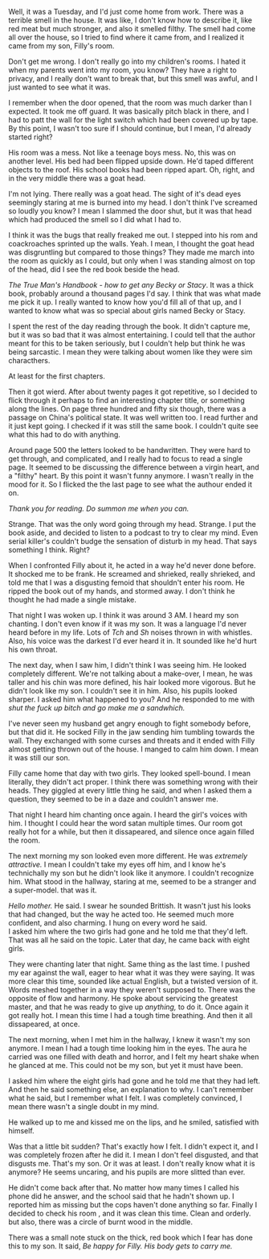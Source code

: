 Well, it was a Tuesday, and I'd just come home from work. There was a terrible smell in the house. It was like, I don't know how to describe it, like red meat but much stronger, and also it smelled filthy. The smell had come all over the house, so I tried to find where it came from, and I realized it came from my son, Filly's room.

Don't get me wrong. I don't really go into my children's rooms. I hated it when my parents went into my room, you know? They have a right to privacy, and I really don't want to break that, but this smell was awful, and I just wanted to see what it was.

I remember when the door opened, that the room was much darker than I expected. It took me off guard. It was basically pitch black in there, and I had to patt the wall for the light switch which had been covered up by tape. By this point, I wasn't too sure if I should continue, but I mean, I'd already started right?

His room was a mess. Not like a teenage boys mess. No, this was on another level. His bed had been flipped upside down. He'd taped different objects to the roof. His school books had been ripped apart. Oh, right, and in the very middle there was a goat head.

I'm not lying. There really was a goat head. The sight of it's dead eyes seemingly staring at me is burned into my head. I don't think I've screamed so loudly you know? I mean I slammed the door shut, but it was that head which had produced the smell so I did what I had to.

I think it was the bugs that really freaked me out. I stepped into his rom and coackroaches sprinted up the walls. Yeah. I mean, I thought the goat head was disgruntling but compared to those things? They made me march into the room as quickly as I could, but only when I was standing almost on top of the head, did I see the red book beside the head.

*The True Man's Handbook - how to get any Becky or Stacy*. It was a thick book, probably around a thousand pages I'd say. I think that was what made me pick it up. I really wanted to know how you'd fill all of that up, and I wanted to know what was so special about girls named Becky or Stacy.

I spent the rest of the day reading through the book. It didn't capture me, but it was so bad that it was almost entertaining. I could tell that the author meant for this to be taken seriously, but I couldn't help but think he was being sarcastic. I mean they were talking about women like they were sim characthers.

At least for the first chapters.

Then it got wierd. After about twenty pages it got repetitive, so I decided to flick through it perhaps to find an interesting chapter title, or something along the lines. On page three hundred and fifty six though, there was a passage on China's political state. It was well written too. I read further and it just kept going. I checked if it was still the same book. I couldn't quite see what this had to do with anything.

Around page 500 the letters looked to be handwritten. They were hard to get through, and complicated, and I really had to focus to read a single page. It seemed to be discussing the difference between a virgin heart, and a "filthy" heart. By this point it wasn't funny anymore. I wasn't really in the mood for it. So I flicked the the last page to see what the authour ended it on.

*Thank you for reading. Do summon me when you can.* 

Strange. That was the only word going through my head. Strange. I put the book aside, and decided to listen to a podcast to try to clear my mind. Even serial killer's couldn't budge the sensation of disturb in my head. That says something I think. Right?

When I confronted Filly about it, he acted in a way he'd never done before. It shocked me to be frank. He screamed and shrieked, really shrieked, and told me that I was a disgusting femoid that shouldn't enter his room. He ripped the book out of my hands, and stormed away. I don't think he thought he had made a single mistake.

That night I was woken up. I think it was around 3 AM. I heard my son chanting. I don't even know if it was my son. It was a language I'd never heard before in my life. Lots of *Tch* and *Sh* noises thrown in with whistles. Also, his voice was the darkest I'd ever heard it in. It sounded like he'd hurt his own throat.

The next day, when I saw him, I didn't think I was seeing him. He looked completely different. We're not talking about a make-over, I mean, he was taller and his chin was more defined, his hair looked more vigorous. But he didn't look like my son. I couldn't see it in him. Also, his pupils looked sharper. I asked him what happened to you? And he responded to me with *shut the fuck up bitch and go make me a sandwhich.*

I've never seen my husband get angry enough to fight somebody before, but that did it. He socked Filly in the jaw sending him tumbling towards the wall. They exchanged with some curses and threats and it ended with Filly almost getting thrown out of the house. I manged to calm him down. I mean it was still our son.

Filly came home that day with two girls. They looked spell-bound. I mean literally, they didn't act proper. I think there was something wrong with their heads. They giggled at every little thing he said, and when I asked them a question, they seemed to be in a daze and couldn't answer me.

That night I heard him chanting once again. I heard the girl's voices with him. I thought I could hear the word satan multiple times. Our room got really hot for a while, but then it dissapeared, and silence once again filled the room.

The next morning my son looked even more different. He was *extremely attractive.* I mean I couldn't take my eyes off him, and I know he's technichally my son but he didn't look like it anymore. I couldn't recognize him. What stood in the hallway, staring at me, seemed to be a stranger and a super-model. that was it. 

*Hello mother.* He said. I swear he sounded Brittish. It wasn't just his looks that had changed, but the way he acted too. He seemed much more confident, and also charming. I hung on every word he said.   
I asked him where the two girls had gone and he told me that they'd left. That was all he said on the topic. Later that day, he came back with eight girls.

They were chanting later that night. Same thing as the last time. I pushed my ear against the wall, eager to hear what it was they were saying. It was more clear this time, sounded like actual English, but a twisted version of it. Words meshed together in a way they weren't supposed to. There was the opposite of flow and harmony. He spoke about servicing the greatest master, and that he was ready to give up *anything,* to do it. Once again it got really hot. I mean this time I had a tough time breathing. And then it all dissapeared, at once.

The next morning, when I met him in the hallway, I knew it wasn't my son anymore. I mean I had a tough time looking him in the eyes. The aura he carried was one filled with death and horror, and I felt my heart shake when he glanced at me. This could not be my son, but yet it must have been.

I asked him where the eight girls had gone and he told me that they had left. And then he said something else, an explanation to why. I can't remember what he said, but I remember what I felt. I was completely convinced, I mean there wasn't a single doubt in my mind.

He walked up to me and kissed me on the lips, and he smiled, satisfied with himself.

Was that a little bit sudden? That's exactly how I felt. I didn't expect it, and I was completely frozen after he did it. I mean I don't feel disgusted, and that disgusts me. That's my son. Or it was at least. I don't really know what it is anymore? He seems uncaring, and his pupils are more slitted than ever.

He didn't come back after that. No matter how many times I called his phone did he answer, and the school said that he hadn't shown up. I reported him as missing but the cops haven't done anything so far. Finally I decided to check his room , and it was clean this time. Clean and orderly. but also, there was a circle of burnt wood in the middle.

There was a small note stuck on the thick, red book which I fear has done this to my son. It said, *Be happy for Filly. His body gets to carry me.*